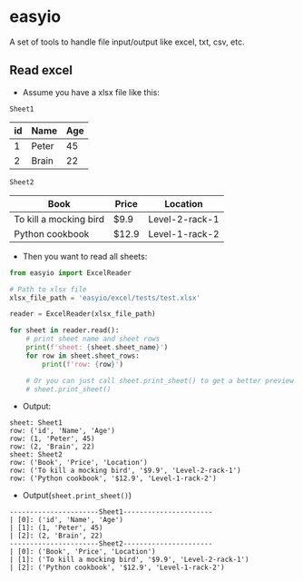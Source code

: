 # easyio

A set of tools to handle file input/output like excel, txt, csv, etc.

## Read excel

- Assume you have a xlsx file like this:

`Sheet1`

| id  | Name  | Age |
|-----|-------|-----|
| 1   | Peter | 45  |
| 2   | Brain | 22  |

`Sheet2`

| Book                   | Price | Location       |
|------------------------|-------|----------------|
| To kill a mocking bird | $9.9  | Level-2-rack-1 |
| Python cookbook        | $12.9 | Level-1-rack-2 |

- Then you want to read all sheets:

```python
from easyio import ExcelReader

# Path to xlsx file
xlsx_file_path = 'easyio/excel/tests/test.xlsx'

reader = ExcelReader(xlsx_file_path)

for sheet in reader.read():
    # print sheet name and sheet rows
    print(f'sheet: {sheet.sheet_name}')
    for row in sheet.sheet_rows:
        print(f'row: {row}')

    # Or you can just call sheet.print_sheet() to get a better preview of content
    # sheet.print_sheet()
```

- Output:

```text
sheet: Sheet1
row: ('id', 'Name', 'Age')
row: (1, 'Peter', 45)
row: (2, 'Brain', 22)
sheet: Sheet2
row: ('Book', 'Price', 'Location')
row: ('To kill a mocking bird', '$9.9', 'Level-2-rack-1')
row: ('Python cookbook', '$12.9', 'Level-1-rack-2')
```

- Output(`sheet.print_sheet()`)

```text
----------------------Sheet1----------------------
| [0]: ('id', 'Name', 'Age')
| [1]: (1, 'Peter', 45)
| [2]: (2, 'Brain', 22)
----------------------Sheet2----------------------
| [0]: ('Book', 'Price', 'Location')
| [1]: ('To kill a mocking bird', '$9.9', 'Level-2-rack-1')
| [2]: ('Python cookbook', '$12.9', 'Level-1-rack-2')
```